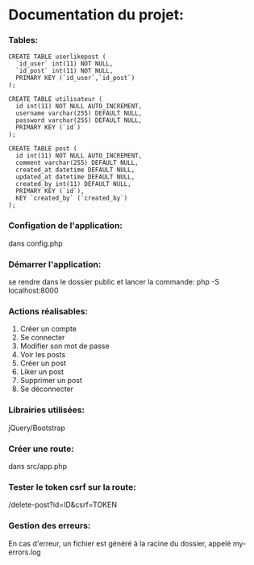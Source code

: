 # Documentation du projet:

### Tables:

```
CREATE TABLE userlikepost (
  `id_user` int(11) NOT NULL,
  `id_post` int(11) NOT NULL,
  PRIMARY KEY (`id_user`,`id_post`)
);

CREATE TABLE utilisateur (
  id int(11) NOT NULL AUTO_INCREMENT,
  username varchar(255) DEFAULT NULL,
  password varchar(255) DEFAULT NULL,
  PRIMARY KEY (`id`)
);

CREATE TABLE post (
  id int(11) NOT NULL AUTO_INCREMENT,
  comment varchar(255) DEFAULT NULL,
  created_at datetime DEFAULT NULL,
  updated_at datetime DEFAULT NULL,
  created_by int(11) DEFAULT NULL,
  PRIMARY KEY (`id`),
  KEY `created_by` (`created_by`)
);
```

### Configation de l'application:
dans config.php

### Démarrer l'application:
se rendre dans le dossier public et lancer la commande: php -S localhost:8000

### Actions réalisables:
1) Créer un compte
2) Se connecter
3) Modifier son mot de passe
4) Voir les posts
5) Créer un post
6) Liker un post
7) Supprimer un post
8) Se déconnecter

### Librairies utilisées: 
jQuery/Bootstrap

### Créer une route:
dans src/app.php

### Tester le token csrf sur la route:
/delete-post?id=ID&csrf=TOKEN

### Gestion des erreurs:
En cas d'erreur, un fichier est généré à la racine du dossier, appelé my-errors.log








